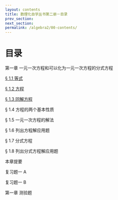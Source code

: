```yaml
---
layout: contents
title: 数理化自学丛书第二册－目录
prev_section: 
next_section: 
permalink: /algebra2/00-contents/
---
```


目录
====

第一章 一元一次方程和可以化为一元一次方程的分式方程

[§ 1.1 等式](ch01/ch01-01-等式.html)

[§ 1.2 方程](ch01/ch01-02-方程.html)

[§ 1.3 同解方程](ch01/ch01-03-同解方程.html)

§ 1.4 方程的两个基本性质

§ 1.5 一元一次方程的解法

§ 1.6 列出方程解应用题

§ 1.7 分式方程

§ 1.8 列出分式方程解应用题

本章提要

复习题一 A

复习题一 B

第一章 测验题
